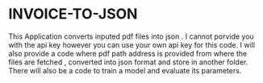 # INVOICE-TO-JSON
This Application converts inputed pdf files into json  .
I cannot porvide you with the api key however you can use your own api key for this code.
I will also provide a code where pdf path address is provided from where the files are fetched , converted into json format and store in another folder.
There will also be a code to train a model and evaluate its parameters.
